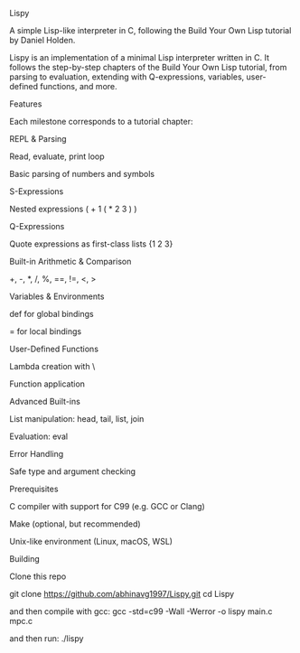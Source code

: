 Lispy

A simple Lisp-like interpreter in C, following the Build Your Own Lisp tutorial by Daniel Holden.

Lispy is an implementation of a minimal Lisp interpreter written in C. It follows the step-by-step chapters of the Build Your Own Lisp tutorial, from parsing to evaluation, extending with Q-expressions, variables, user-defined functions, and more.

Features

Each milestone corresponds to a tutorial chapter:

REPL & Parsing

Read, evaluate, print loop

Basic parsing of numbers and symbols

S-Expressions

Nested expressions ( + 1 ( * 2 3 ) )

Q-Expressions

Quote expressions as first-class lists {1 2 3}

Built-in Arithmetic & Comparison

+, -, *, /, %, ==, !=, <, >

Variables & Environments

def for global bindings

= for local bindings

User-Defined Functions

Lambda creation with \

Function application

Advanced Built-ins

List manipulation: head, tail, list, join

Evaluation: eval

Error Handling

Safe type and argument checking

Prerequisites

C compiler with support for C99 (e.g. GCC or Clang)

Make (optional, but recommended)

Unix-like environment (Linux, macOS, WSL)

Building

Clone this repo

git clone https://github.com/abhinavg1997/Lispy.git
cd Lispy

and then compile with gcc:
gcc -std=c99 -Wall -Werror -o lispy main.c mpc.c

and then run: ./lispy

